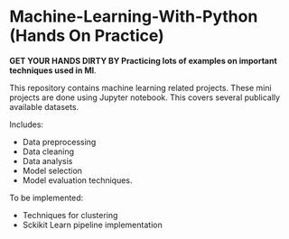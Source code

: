 # Machine-Learning-With-Python (Hands On Practice)

**GET YOUR HANDS DIRTY BY Practicing lots of examples on important techniques used in Ml**.

This repository contains machine learning related projects. These mini projects are done using Jupyter notebook. This covers several publically available datasets. 

Includes:

* Data preprocessing
* Data cleaning
* Data analysis
* Model selection
* Model evaluation techniques.

To be implemented:
* Techniques for clustering
* Sckikit Learn pipeline implementation

